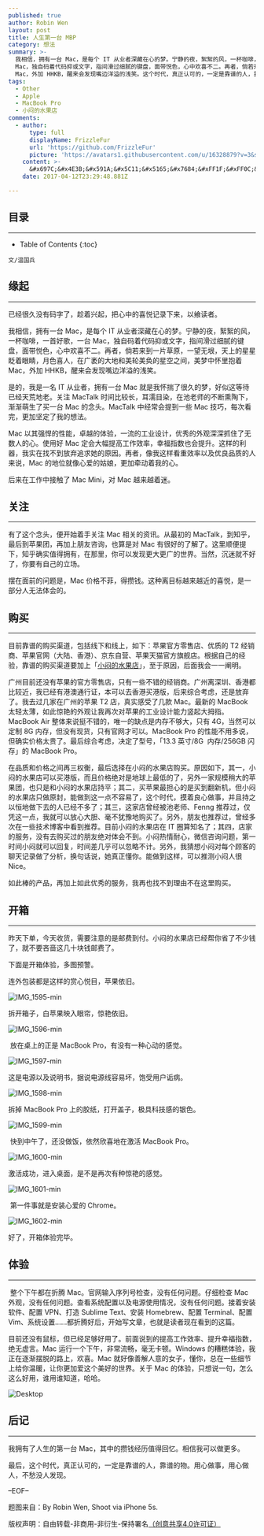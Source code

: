 ```yaml
---
published: true
author: Robin Wen
layout: post
title: 人生第一台 MBP
category: 想法
summary: >-
  我相信，拥有一台 Mac，是每个 IT 从业者深藏在心的梦。宁静的夜，絮絮的风，一杯咖啡，一首好歌，一台
  Mac，独自码着代码抑或文字，指间滑过细腻的键盘，面带悦色，心中欢喜不二。再者，倘若来到一片草原，一望无垠，天上的星星眨着眼睛，月色喜人，在广袤的大地和美轮美奂的星空之间，美梦中怀里抱着
  Mac，外加 HHKB，醒来会发现嘴边洋溢的浅笑。这个时代，真正认可的，一定是靠谱的人，靠谱的物。用心做事，用心做人，不愁没人发现。
tags:
  - Other
  - Apple
  - MacBook Pro
  - 小闷的水果店
comments:
  - author:
      type: full
      displayName: FrizzleFur
      url: 'https://github.com/FrizzleFur'
      picture: 'https://avatars1.githubusercontent.com/u/16328879?v=3&s=73'
    content: >-
      &#x697C;&#x4E3B;&#x591A;&#x5C11;&#x5165;&#x7684;&#xFF1F;&#xFF0C;&#x73B0;&#x5728;13&#x5BF8;&#x8FD8;&#x6709;256GB&#x5417;&#xFF1F;
    date: 2017-04-12T23:29:48.881Z

---
```


## 目录 ##
***

* Table of Contents
{:toc}

`文/温国兵`

## 缘起 ##
***

已经很久没有码字了，趁着兴起，把心中的喜悦记录下来，以飨读者。

我相信，拥有一台 Mac，是每个 IT 从业者深藏在心的梦。宁静的夜，絮絮的风，一杯咖啡，一首好歌，一台 Mac，独自码着代码抑或文字，指间滑过细腻的键盘，面带悦色，心中欢喜不二。再者，倘若来到一片草原，一望无垠，天上的星星眨着眼睛，月色喜人，在广袤的大地和美轮美奂的星空之间，美梦中怀里抱着 Mac，外加 HHKB，醒来会发现嘴边洋溢的浅笑。

是的，我是一名 IT 从业者，拥有一台 Mac 就是我怀揣了很久的梦，好似这等待已经天荒地老。关注 MacTalk 时间比较长，耳濡目染，在池老师的不断熏陶下，渐渐萌生了买一台 Mac 的念头。MacTalk 中经常会提到一些 Mac 技巧，每次看完，更加坚定了我的想法。

Mac 以其强悍的性能，卓越的体验，一流的工业设计，优秀的外观深深抓住了无数人的心。使用好 Mac 定会大幅提高工作效率，幸福指数也会提升。这样的利器，我实在找不到放弃追求她的原因。再者，像我这样看重效率以及优良品质的人来说，Mac 的地位就像心爱的姑娘，更加牵动着我的心。

后来在工作中接触了 Mac Mini，对 Mac 越来越着迷。

## 关注 ##
***

有了这个念头，便开始着手关注 Mac 相关的资讯。从最初的 MacTalk，到知乎，最后到苹果团，再加上朋友咨询，也算是对 Mac 有很好的了解了。这里顺便提下，知乎确实值得拥有，在那里，你可以发现更大更广的世界。当然，沉迷就不好了，你要有自己的立场。

摆在面前的问题是，Mac 价格不菲，得攒钱。这种离目标越来越近的喜悦，是一部分人无法体会的。

## 购买 ##
***

目前靠谱的购买渠道，包括线下和线上，如下：苹果官方零售店、优质的 T2 经销商、苹果官网（大陆、香港）、京东自营、苹果天猫官方旗舰店。根据自己的经验，靠谱的购买渠道要加上「[小闷的水果店](http://appled.cc/)」，至于原因，后面我会一一阐明。

广州目前还没有苹果的官方零售店，只有一些不错的经销商。广州离深圳、香港都比较近，我已经有港澳通行证，本可以去香港买港版，后来综合考虑，还是放弃了。我去过几家在广州的苹果 T2 店，真实感受了几款 Mac。最新的 MacBook 太轻太薄，如此惊艳的外观让我再次对苹果的工业设计能力竖起大拇指。MacBook Air 整体来说挺不错的，唯一的缺点是内存不够大，只有 4G，当然可以定制 8G 内存，但没有现货，只有官网才可以。MacBook Pro 的性能不用多说，但确实价格太贵了。最后综合考虑，决定了型号，「13.3 英寸/8G  内存/256GB 闪存」的 MacBook Pro。

在品质和价格之间再三权衡，最后选择在小闷的水果店购买。原因如下，其一，小闷的水果店可以买港版，而且价格绝对是地球上最低的了，另外一家规模稍大的苹果团，也只是和小闷的水果店持平；其二，买苹果最担心的是买到翻新机，但小闷的水果店只做原封，能做到这一点不容易了，这个时代，摸着良心做事，并且持之以恒地做下去的人已经不多了；其三，这家店曾经被池老师、Fenng 推荐过，仅凭这一点，我就可以放心大胆、毫不犹豫地购买了。另外，朋友也推荐过，曾经多次在一些技术博客中看到推荐。目前小闷的水果店在 IT 圈算知名了；其四，店家的服务，没有去购买过的朋友绝对体会不到。小闷热情耐心，微信咨询问题，第一时间小闷就可以回复，时间差几乎可以忽略不计。另外，我猜想小闷对每个顾客的聊天记录做了分析，换句话说，她真正懂你。能做到这样，可以推测小闷人很 Nice。

如此棒的产品，再加上如此优秀的服务，我再也找不到理由不在这里购买。

## 开箱 ##
***

昨天下单，今天收货，需要注意的是邮费到付。小闷的水果店已经帮你省了不少钱了，就不要吝啬这几十块钱邮费了。

下面是开箱体验，多图预警。

连外包装都是这样的赏心悦目，苹果依旧。

![IMG_1595-min](http://i.imgur.com/gugiKqv.jpg)

拆开箱子，白苹果映入眼帘，惊艳依旧。

![IMG_1596-min](http://i.imgur.com/sY49Boi.jpg)

 放在桌上的正是 MacBook Pro，有没有一种心动的感觉。

![IMG_1597-min](http://i.imgur.com/OFs3JWu.jpg)

这是电源以及说明书，据说电源线容易坏，饱受用户诟病。

![IMG_1598-min](http://i.imgur.com/pySQRkJ.jpg)

拆掉 MacBook Pro 上的胶纸，打开盖子，极具科技感的银色。

![IMG_1599-min](http://i.imgur.com/N44xaGc.jpg)

 快到中午了，还没做饭，依然欣喜地在激活 MacBook Pro。

![IMG_1600-min](http://i.imgur.com/qCMKtDT.jpg)

激活成功，进入桌面，是不是再次有种惊艳的感觉。

![IMG_1601-min](http://i.imgur.com/9JYKRwa.jpg)

 第一件事就是安装心爱的 Chrome。

![IMG_1602-min](http://i.imgur.com/yU8ucK7.jpg)

好了，开箱体验完毕。

## 体验 ##
***

 整个下午都在折腾 Mac。官网输入序列号检查，没有任何问题。仔细检查 Mac 外观，没有任何问题。查看系统配置以及电源使用情况，没有任何问题。接着安装软件、配置 VPN、打造 Sublime Text、安装 Homebrew、配置 Terminal、配置 Vim、系统设置……都折腾好后，开始写文章，也就是读者现在看到的这篇。

目前还没有鼠标，但已经足够好用了。前面说到的提高工作效率、提升幸福指数，绝无虚言。Mac 运行一个下午，非常流畅，毫无卡顿。Windows 的糟糕体验，我正在逐渐摆脱的路上，欢喜。Mac 就好像善解人意的女子，懂你，总在一些细节上给你温暖，让你更加爱这个美好的世界。关于 Mac 的体验，只想说一句，怎么这么好用，谁用谁知道，哈哈。

![Desktop](http://i.imgur.com/DOXiWbr.png)

## 后记 ##
***

我拥有了人生的第一台 Mac，其中的攒钱经历值得回忆。相信我可以做更多。

最后，这个时代，真正认可的，一定是靠谱的人，靠谱的物。用心做事，用心做人，不愁没人发现。

–EOF–

题图来自：By Robin Wen, Shoot via iPhone 5s.

版权声明：自由转载-非商用-非衍生-保持署名<a href="http://creativecommons.org/licenses/by-nc-nd/4.0/deed.zh" target="_blank">（创意共享4.0许可证）</a>
